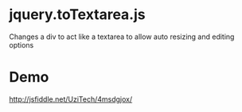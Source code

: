 jquery.toTextarea.js
====================

Changes a div to act like a textarea to allow auto resizing and editing options

Demo
====

http://jsfiddle.net/UziTech/4msdgjox/
